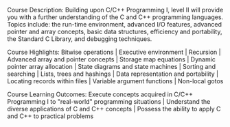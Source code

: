 Course Description:
Building upon C/C++ Programming I, level II will provide you with a further understanding of the C and C++ programming languages. Topics include: the run-time environment, advanced I/O features, advanced pointer and array concepts, basic data structures, efficiency and portability, the Standard C Library, and debugging techniques.

Course Highlights:
Bitwise operations |
Executive environment |
Recursion |
Advanced array and pointer concepts |
Storage map equations |
Dynamic pointer array allocation |
State diagrams and state machines |
Sorting and searching |
Lists, trees and hashings |
Data representation and portability |
Locating records within files |
Variable argument functions |
Non-local gotos

Course Learning Outcomes:
Execute concepts acquired in C/C++ Programming I to "real-world" programming situations |
Understand the diverse applications of C and C++ concepts |
Possess the ability to apply C and C++ to practical problems
